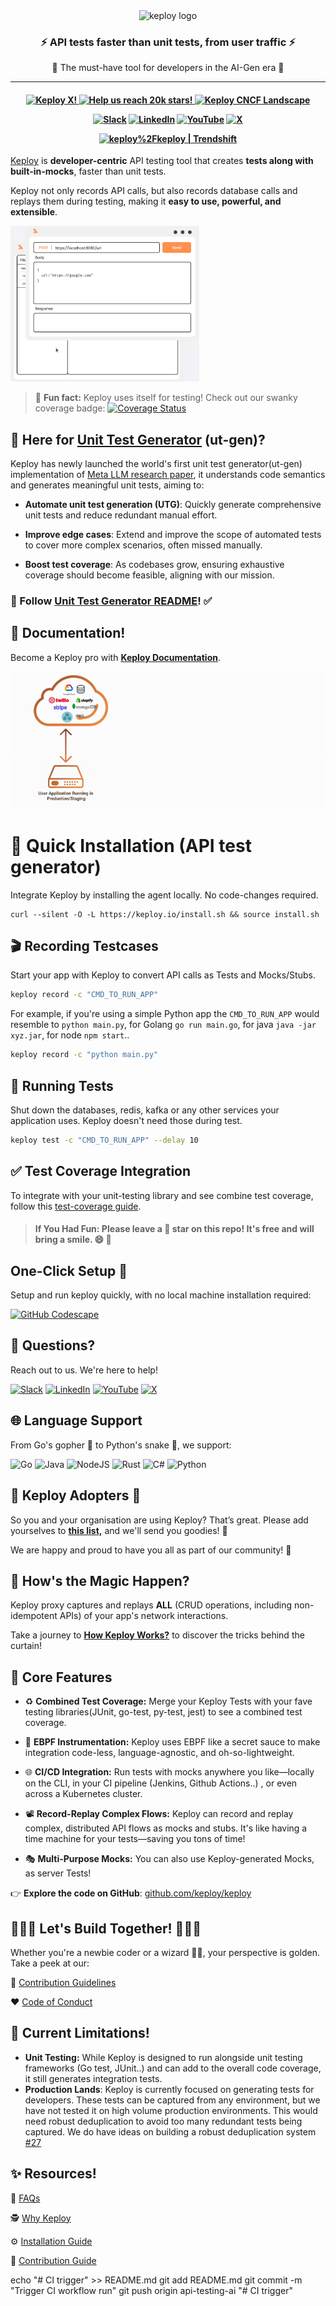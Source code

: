 
<p align="center">
  <img align="center" src="https://docs.keploy.io/img/keploy-logo-dark.svg?s=200&v=4" height="40%" width="40%"  alt="keploy logo"/>
</p>
<h3 align="center">
<b>
⚡️ API tests faster than unit tests, from user traffic ⚡️
</b>
</h3 >
<p align="center">
🌟 The must-have tool for developers in the AI-Gen era 🌟
</p>

---

<h4 align="center">

   <a href="https://x.com/Keployio">
    <img src="https://img.shields.io/badge/follow-%40keployio-1DA1F2?logo=X&style=social" alt="Keploy X!" />
  </a>
  
  <a href="https://github.com/Keploy/Keploy/">
   <img src="https://img.shields.io/github/stars/keploy/keploy?color=%23EAC54F&logo=github&label=Help%20us%20reach%2020K%20stars!%20Now%20at:" alt="Help us reach 20k stars!" />
</a>

  <a href="https://landscape.cncf.io/?item=app-definition-and-development--continuous-integration-delivery--keploy">
    <img src="https://img.shields.io/badge/CNCF%20Landscape-5699C6?logo=cncf&style=social" alt="Keploy CNCF Landscape" />
  </a>

[![Slack](https://img.shields.io/badge/Slack-4A154B?style=for-the-badge&logo=slack&logoColor=white)](https://join.slack.com/t/keploy/shared_invite/zt-357qqm9b5-PbZRVu3Yt2rJIa6ofrwWNg)
[![LinkedIn](https://img.shields.io/badge/linkedin-%230077B5.svg?style=for-the-badge&logo=linkedin&logoColor=white)](https://www.linkedin.com/company/keploy/)
[![YouTube](https://img.shields.io/badge/YouTube-%23FF0000.svg?style=for-the-badge&logo=YouTube&logoColor=white)](https://www.youtube.com/channel/UC6OTg7F4o0WkmNtSoob34lg)
[![X](https://img.shields.io/badge/X-%231DA1F2.svg?style=for-the-badge&logo=X&logoColor=white)](https://x.com/Keployio)

<a href="https://trendshift.io/repositories/3262" target="_blank"><img src="https://trendshift.io/api/badge/repositories/3262" alt="keploy%2Fkeploy | Trendshift" style="width: 250px; height: 55px;" width="250" height="55"/></a>
</h4>


[Keploy](https://keploy.io) is **developer-centric** API testing tool that creates **tests along with built-in-mocks**, faster than unit tests.

Keploy not only records API calls, but also records database calls and replays them during testing, making it **easy to use, powerful, and extensible**.

<img src="https://raw.githubusercontent.com/keploy/docs/main/static/gif/record-tc.gif" width="60%" alt="Convert API calls to test cases"/>

> 🐰 **Fun fact:** Keploy uses itself for testing! Check out our swanky coverage badge: [![Coverage Status](https://coveralls.io/repos/github/keploy/keploy/badge.svg?branch=main&kill_cache=1)](https://coveralls.io/github/keploy/keploy?branch=main&kill_cache=1) &nbsp;

## 🚨 Here for  [Unit Test Generator](README-UnitGen.md) (ut-gen)? 
Keploy has newly launched the world's first unit test generator(ut-gen) implementation of [Meta LLM research paper](https://arxiv.org/pdf/2402.09171), it understands code semantics and generates meaningful unit tests, aiming to:

- **Automate unit test generation (UTG)**: Quickly generate comprehensive unit tests and reduce redundant manual effort.

- **Improve edge cases**: Extend and improve the scope of automated tests to cover more complex scenarios, often missed manually.

- **Boost test coverage**: As codebases grow, ensuring exhaustive coverage should become feasible, aligning with our mission.

### 📜 Follow [Unit Test Generator README](README-UnitGen.md)! ✅

## 📘 Documentation!
Become a Keploy pro with **[Keploy Documentation](https://keploy.io/docs/)**.

<img src="https://raw.githubusercontent.com/keploy/docs/main/static/gif/record-replay.gif" width="100%" alt="Record Replay Testing"/>

# 🚀 Quick Installation (API test generator)

Integrate Keploy by installing the agent locally. No code-changes required.

```shell
curl --silent -O -L https://keploy.io/install.sh && source install.sh
```

##  🎬 Recording Testcases

Start your app with Keploy to convert API calls as Tests and Mocks/Stubs.

```zsh
keploy record -c "CMD_TO_RUN_APP" 
```
For example, if you're using a simple Python app the `CMD_TO_RUN_APP` would resemble to `python main.py`, for  Golang `go run main.go`, for java `java -jar xyz.jar`, for node `npm start`..

```zsh
keploy record -c "python main.py"
```

## 🧪 Running Tests
Shut down the databases, redis, kafka or any other services your application uses. Keploy doesn't need those during test.
```zsh
keploy test -c "CMD_TO_RUN_APP" --delay 10
```

## ✅ Test Coverage Integration
To integrate with your unit-testing library and see combine test coverage, follow this [test-coverage guide](https://keploy.io/docs/server/sdk-installation/go/).

> ####  **If You Had Fun:** Please leave a 🌟 star on this repo! It's free and will bring a smile. 😄 👏

## One-Click Setup 🚀

Setup and run keploy quickly, with no local machine installation required:

[![GitHub Codescape](https://img.shields.io/badge/GH%20codespace-3670A0?style=for-the-badge&logo=github&logoColor=fff)]([https://github.dev/Sonichigo/mux-sql](https://github.dev/Sonichigo/mux-sql))

## 🤔 Questions?
Reach out to us. We're here to help!

[![Slack](https://img.shields.io/badge/Slack-4A154B?style=for-the-badge&logo=slack&logoColor=white)](https://join.slack.com/t/keploy/shared_invite/zt-357qqm9b5-PbZRVu3Yt2rJIa6ofrwWNg)
[![LinkedIn](https://img.shields.io/badge/linkedin-%230077B5.svg?style=for-the-badge&logo=linkedin&logoColor=white)](https://www.linkedin.com/company/keploy/)
[![YouTube](https://img.shields.io/badge/YouTube-%23FF0000.svg?style=for-the-badge&logo=YouTube&logoColor=white)](https://www.youtube.com/channel/UC6OTg7F4o0WkmNtSoob34lg)
[![X](https://img.shields.io/badge/X-%231DA1F2.svg?style=for-the-badge&logo=X&logoColor=white)](https://x.com/Keployio)


## 🌐 Language Support
From Go's gopher 🐹 to Python's snake 🐍, we support:

![Go](https://img.shields.io/badge/go-%2300ADD8.svg?style=for-the-badge&logo=go&logoColor=white)
![Java](https://img.shields.io/badge/java-%23ED8B00.svg?style=for-the-badge&logo=java&logoColor=white)
![NodeJS](https://img.shields.io/badge/node.js-6DA55F?style=for-the-badge&logo=node.js&logoColor=white)
![Rust](https://img.shields.io/badge/Rust-darkred?style=for-the-badge&logo=rust&logoColor=white)
![C#](https://img.shields.io/badge/csharp-purple?style=for-the-badge&logo=csharp&logoColor=white)
![Python](https://img.shields.io/badge/python-3670A0?style=for-the-badge&logo=python&logoColor=ffdd54)

## 🫰 Keploy Adopters 🧡

So you and your organisation are using Keploy? That’s great. Please add yourselves to [**this list,**](https://github.com/orgs/keploy/discussions/1765) and we'll send you goodies! 💖


We are happy and proud to have you all as part of our community! 💖

## 🎩 How's the Magic Happen?
Keploy proxy captures and replays **ALL** (CRUD operations, including non-idempotent APIs) of your app's network interactions.


Take a journey to **[How Keploy Works?](https://keploy.io/docs/keploy-explained/how-keploy-works/)** to discover the tricks behind the curtain!

  ## 🔧 Core Features

- ♻️ **Combined Test Coverage:** Merge your Keploy Tests with your fave testing libraries(JUnit, go-test, py-test, jest) to see a combined test coverage.


- 🤖 **EBPF Instrumentation:** Keploy uses EBPF like a secret sauce to make integration code-less, language-agnostic, and oh-so-lightweight.


- 🌐 **CI/CD Integration:** Run tests with mocks anywhere you like—locally on the CLI, in your CI pipeline (Jenkins, Github Actions..) , or even across a Kubernetes cluster.


- 📽️ **Record-Replay Complex Flows:** Keploy can record and replay complex, distributed API flows as mocks and stubs. It's like having a time machine for your tests—saving you tons of time!


- 🎭 **Multi-Purpose Mocks:** You can also use Keploy-generated Mocks, as server Tests!


👉 **Explore the code on GitHub**: [github.com/keploy/keploy](https://github.com/keploy/keploy)


## 👨🏻‍💻 Let's Build Together! 👩🏻‍💻
Whether you're a newbie coder or a wizard 🧙‍♀️, your perspective is golden. Take a peek at our:

📜 [Contribution Guidelines](https://github.com/keploy/keploy/blob/main/CONTRIBUTING.md)

❤️ [Code of Conduct](https://github.com/keploy/keploy/blob/main/CODE_OF_CONDUCT.md)


## 🐲 Current Limitations!
- **Unit Testing:** While Keploy is designed to run alongside unit testing frameworks (Go test, JUnit..) and can add to the overall code coverage, it still generates integration tests.
- **Production Lands**: Keploy is currently focused on generating tests for developers. These tests can be captured from any environment, but we have not tested it on high volume production environments. This would need robust deduplication to avoid too many redundant tests being captured. We do have ideas on building a robust deduplication system [#27](https://github.com/keploy/keploy/issues/27)

## ✨ Resources!
🤔 [FAQs](https://keploy.io/docs/keploy-explained/faq/)

🕵️‍️ [Why Keploy](https://keploy.io/docs/keploy-explained/why-keploy/)

⚙️ [Installation Guide](https://keploy.io/docs/application-development/)

📖 [Contribution Guide](https://keploy.io/docs/keploy-explained/contribution-guide/)

echo "# CI trigger" >> README.md
git add README.md
git commit -m "Trigger CI workflow run"
git push origin api-testing-ai
"# CI trigger" 
